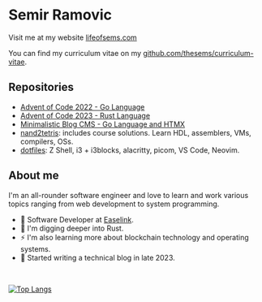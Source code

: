 <!--
**thesems/thesems** is a ✨ _special_ ✨ repository because its `README.md` (this file) appears on your GitHub profile.

Here are some ideas to get you started:

- 🔭 I’m currently working on ...
- 🌱 I’m currently learning ...
- 👯 I’m looking to collaborate on ...
- 🤔 I’m looking for help with ...
- 💬 Ask me about ...
- 📫 How to reach me: ...
- 😄 Pronouns: ...
- ⚡ Fun fact: ...
-->

# Semir Ramovic

Visit me at my website [lifeofsems.com](https://lifeofsems.com)

You can find my curriculum vitae on my [github.com/thesems/curriculum-vitae](https://github.com/thesems/curriculum-vitae/blob/main/main.pdf).

## Repositories

- [Advent of Code 2022 - Go Language](https://github.com/thesems/advent-of-code-2022-go-lang)
- [Advent of Code 2023 - Rust Language](https://github.com/thesems/advent-of-code-2023-rust)
- [Minimalistic Blog CMS - Go Language and HTMX](https://github.com/thesems/micro-blogger-golang)
- [nand2tetris](https://github.com/thesems/nand2tetris): includes course solutions. Learn HDL, assemblers, VMs, compilers, OSs.
- [dotfiles](https://github.com/thesems/.config): Z Shell, i3 + i3blocks, alacritty, picom, VS Code, Neovim.

## About me

I'm an all-rounder software engineer and love to learn and work various topics ranging from web development to system programming.

- 👷 Software Developer at [Easelink](https://easelink.com).
- 🔭 I'm digging deeper into Rust.
- ⚡ I'm also learning more about blockchain technology and operating systems.
- 📝 Started writing a technical blog in late 2023.

<br>

[![Top Langs](https://github-readme-stats.vercel.app/api/top-langs/?username=thesems&theme=dark&hide=assembly,hack,scilab)](https://github.com/thesems/github-readme-stats)
